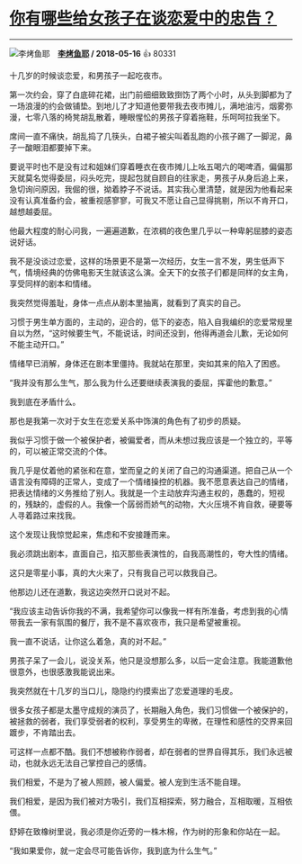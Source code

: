 # [你有哪些给女孩子在谈恋爱中的忠告？](https://www.zhihu.com/question/275612174/answer/392707691)

----------------------------------------------------------------------------------

![李烤鱼耶](https://pic3.zhimg.com/v2-1a49e698d984c84b839d91489af10577_l.jpg "李烤鱼耶")&emsp;**[李烤鱼耶](https://www.zhihu.com/people/shi-shi-68-84-41) / 2018-05-16**  👍 80331

十几岁的时候谈恋爱，和男孩子一起吃夜市。

第一次约会，穿了白底碎花裙，出门前细细致致捯饬了两个小时，从头到脚都为了一场浪漫的约会做铺垫。到地儿了才知道他要带我去夜市摊儿，满地油污，烟雾弥漫，七零八落的椅凳胡乱散着，睡眼惺忪的男孩子穿着拖鞋，乐呵呵拉我坐下。

席间一直不痛快，胡乱捣了几筷头，白裙子被尖叫着乱跑的小孩子踢了一脚泥，鼻子一酸眼泪都要掉下来。

要说平时也不是没有过和姐妹们穿着睡衣在夜市摊儿上吆五喝六的喝啤酒，偏偏那天就莫名觉得委屈，闷头吃完，提起包就自顾自的往家走，男孩子从身后追上来，急切询问原因，我倔的很，拗着脖子不说话。其实我心里清楚，就是因为他看起来没有认真准备约会，被重视感寥寥，可我又不愿让自己显得挑剔，所以不肯开口，越想越委屈。

他最大程度的耐心问我，一遍遍道歉，在浓稠的夜色里几乎以一种卑躬屈膝的姿态说好话。

我不是没谈过恋爱，这样的场景更不是第一次经历，女生一言不发，男生低声下气，情境经典的仿佛电影天生就该这么演。全天下的女孩子们都是同样的女主角，享受同样的剧本和情绪。

我突然觉得羞耻，身体一点点从剧本里抽离，就看到了真实的自己。

习惯于男生单方面的，主动的，迎合的，低下的姿态，陷入自我编织的恋爱常规里自以为然，“这时候要生气，不能说话，时间还没到，他得再道会儿歉，无论如何不能主动开口。”

情绪早已消解，身体还在剧本里僵持。我就站在那里，突如其来的陷入了困惑。

“我并没有那么生气，那么我为什么还要继续表演我的委屈，挥霍他的歉意。”

我到底在矛盾什么。

那也是我第一次对于女生在恋爱关系中饰演的角色有了初步的质疑。

我似乎习惯于做一个被保护者，被偏爱者，而从未想过我应该是一个独立的，平等的，可以被正常交流的个体。

我几乎是仗着他的紧张和在意，堂而皇之的关闭了自己的沟通渠道。把自己从一个语言没有障碍的正常人，变成了一个情绪操控的机器。我不愿意表达自己的情绪，把表达情绪的义务推给了别人。我就是一个主动放弃沟通主权的，愚蠢的，短视的，残缺的，虚假的人。我像一个孱弱而娇气的动物，大火压境不肯自救，硬要等人寻着路过来找我。

这个发现让我惊觉起来，焦虑和不安接踵而来。

我必须跳出剧本，直面自己，掐灭那些表演性的，自我高潮性的，夸大性的情绪。

这只是零星小事，真的大火来了，只有我自己可以救我自己。

他那边儿还在道歉，我这边突然开口说对不起。

“我应该主动告诉你我的不满，我希望你可以像我一样有所准备，考虑到我的心情带我去一家有氛围的餐厅，我不是不喜欢夜市，我只是希望被重视。

我一直不说话，让你这么着急，真的对不起。”

男孩子呆了一会儿，说没关系，他只是没想那么多，以后一定会注意。我能道歉他很意外，也很感激我能说出来。

我突然就在十几岁的当口儿，隐隐约约摸索出了恋爱道理的毛皮。

很多女孩子都是太墨守成规的演员了，长期融入角色，我们习惯做一个被保护的，被拯救的弱者，我们享受弱者的权利，享受男生的卑微，在理性和感性的交界来回踱步，不肯踏出去。

可这样一点都不酷。我们不想被称作弱者，却在弱者的世界自得其乐，我们永远被动，也就永远无法自己掌控自己的感情。

我们相爱，不是为了被人照顾，被人偏爱。被人宠到生活不能自理。

我们相爱，是因为我们被对方吸引，我们互相探索，努力融合，互相取暖，互相依偎。

舒婷在致橡树里说，我必须是你近旁的一株木棉，作为树的形象和你站在一起。

“我如果爱你，就一定会尽可能告诉你，我到底为什么生气。”

